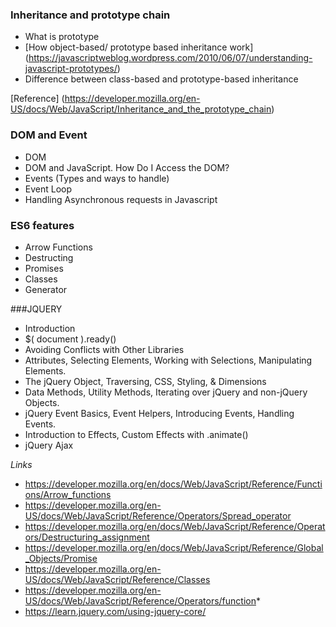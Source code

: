 ### Inheritance and prototype chain
* What is prototype
* [How object-based/ prototype based inheritance work] (https://javascriptweblog.wordpress.com/2010/06/07/understanding-javascript-prototypes/)
* Difference between class-based and prototype-based inheritance

[Reference] (https://developer.mozilla.org/en-US/docs/Web/JavaScript/Inheritance_and_the_prototype_chain)

### DOM and Event
* DOM
* DOM and JavaScript. How Do I Access the DOM?
* Events (Types and ways to handle)
* Event Loop
* Handling Asynchronous requests in Javascript

### ES6 features
* Arrow Functions
* Destructing
* Promises
* Classes
* Generator

###JQUERY
* Introduction
* $( document ).ready()
* Avoiding Conflicts with Other Libraries
* Attributes, Selecting Elements, Working with Selections, Manipulating Elements.
* The jQuery Object, Traversing, CSS, Styling, & Dimensions
* Data Methods, Utility Methods, Iterating over jQuery and non-jQuery Objects.
* jQuery Event Basics, Event Helpers, Introducing Events, Handling Events.
* Introduction to Effects, Custom Effects with .animate()
* jQuery Ajax

_Links_
* https://developer.mozilla.org/en/docs/Web/JavaScript/Reference/Functions/Arrow_functions
* https://developer.mozilla.org/en-US/docs/Web/JavaScript/Reference/Operators/Spread_operator
* https://developer.mozilla.org/en/docs/Web/JavaScript/Reference/Operators/Destructuring_assignment
* https://developer.mozilla.org/en/docs/Web/JavaScript/Reference/Global_Objects/Promise
* https://developer.mozilla.org/en-US/docs/Web/JavaScript/Reference/Classes
* https://developer.mozilla.org/en-US/docs/Web/JavaScript/Reference/Operators/function*
* https://learn.jquery.com/using-jquery-core/
